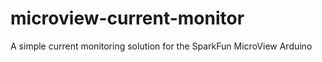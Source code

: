 # microview-current-monitor
A simple current monitoring solution for the SparkFun MicroView Arduino
